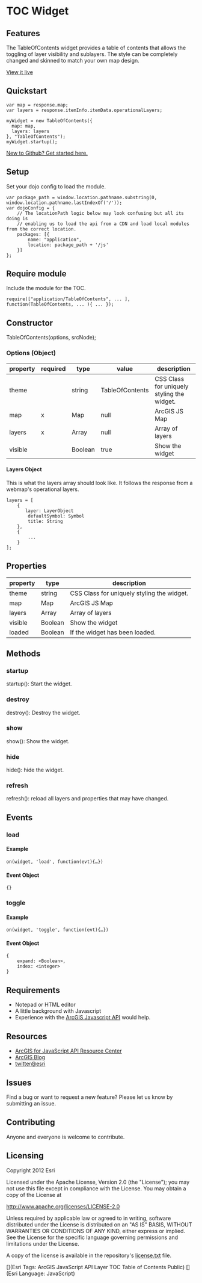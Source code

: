 # TOC Widget

## Features
The TableOfContents widget provides a table of contents that allows the toggling of layer visibility and sublayers.  The style can be completely changed and skinned to match your own map design.

[View it live](http://esri.github.io/arcgis-dijit-table-of-contents/)

## Quickstart
	var map = response.map;
    var layers = response.itemInfo.itemData.operationalLayers;
  
    myWidget = new TableOfContents({
      map: map,
      layers: layers
    }, "TableOfContents");
    myWidget.startup();

 [New to Github? Get started here.](https://github.com/)
 

## Setup
Set your dojo config to load the module.

	var package_path = window.location.pathname.substring(0, window.location.pathname.lastIndexOf('/'));
	var dojoConfig = {
		// The locationPath logic below may look confusing but all its doing is 
		// enabling us to load the api from a CDN and load local modules from the correct location.
		packages: [{
			name: "application",
			location: package_path + '/js'
		}]
	};

## Require module
Include the module for the TOC.

	require(["application/TableOfContents", ... ], function(TableOfContents, ... ){ ... });

## Constructor

TableOfContents(options, srcNode);

### Options (Object)
|property|required|type|value|description|
|---|---|---|---|---|
|theme||string|TableOfContents|CSS Class for uniquely styling the widget.|
|map|x|Map|null|ArcGIS JS Map|
|layers|x|Array|null|Array of layers|
|visible||Boolean|true|Show the widget|

#### Layers Object
This is what the layers array should look like. It follows the response from a webmap's operational layers.

	layers = [
    	{
     	   layer: LayerObject
    	    defaultSymbol: Symbol
    	    title: String
    	},
    	{
    		...
    	}
	];


## Properties
|property|type|description|
|---|---|---|
|theme|string|CSS Class for uniquely styling the widget.|
|map|Map|ArcGIS JS Map|
|layers|Array|Array of layers|
|visible|Boolean|Show the widget|
|loaded|Boolean|If the widget has been loaded.|

## Methods
### startup
startup(): Start the widget.
### destroy
destroy(): Destroy the widget.
### show
show(): Show the widget.
### hide
hide(): hide the widget.
### refresh
refresh(): reload all layers and properties that may have changed.

## Events
### load
#### Example
	on(widget, 'load', function(evt){…})
#### Event Object
	{}
	
	
### toggle
#### Example
	on(widget, 'toggle', function(evt){…})
#### Event Object
	{
		expand: <Boolean>,
        index: <integer>
	}
	


## Requirements

* Notepad or HTML editor
* A little background with Javascript
* Experience with the [ArcGIS Javascript API](http://www.esri.com/) would help.

## Resources

* [ArcGIS for JavaScript API Resource Center](http://help.arcgis.com/en/webapi/javascript/arcgis/index.html)
* [ArcGIS Blog](http://blogs.esri.com/esri/arcgis/)
* [twitter@esri](http://twitter.com/esri)

## Issues

Find a bug or want to request a new feature?  Please let us know by submitting an issue.

## Contributing

Anyone and everyone is welcome to contribute.

## Licensing
Copyright 2012 Esri

Licensed under the Apache License, Version 2.0 (the "License");
you may not use this file except in compliance with the License.
You may obtain a copy of the License at

   http://www.apache.org/licenses/LICENSE-2.0

Unless required by applicable law or agreed to in writing, software
distributed under the License is distributed on an "AS IS" BASIS,
WITHOUT WARRANTIES OR CONDITIONS OF ANY KIND, either express or implied.
See the License for the specific language governing permissions and
limitations under the License.

A copy of the license is available in the repository's [license.txt](https://raw.github.com/Esri/arcgis-dijit-table-of-contents/master/license.txt) file.

[](Esri Tags: ArcGIS JavaScript API Layer TOC Table of Contents Public)
[](Esri Language: JavaScript)
